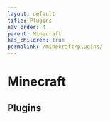 ```yaml
---
layout: default
title: Plugins
nav_order: 4
parent: Minecraft
has_children: true
permalink: /minecraft/plugins/
---
```


# Minecraft
## Plugins